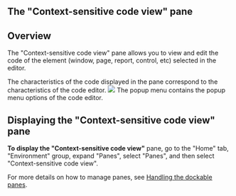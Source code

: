 


## The "Context-sensitive code view" pane
			



<a name="NOTE1"></a>
<a name="NOTE1_1"></a>


## Overview
<a name="overview_ELTTEXTE000086"></a>
The "Context-sensitive code view" pane allows you to view and edit the code of the element (window, page, report, control, etc) selected in the editor.

The characteristics of the code displayed in the pane correspond to the characteristics of the code editor.
![](https://doc.pcsoft.fr/en-US/images/image.awp?langid=3&name=VoletCodectx.gif)
The popup menu contains the popup menu options of the code editor.

<a name="NOTE2"></a>
<a name="NOTE2_1"></a>


## Displaying the "Context-sensitive code view" pane
<a name="displaying_the_contextsensitive_code_view_pane_ELTTEXTE000110"></a>
**To display the "Context-sensitive code view"** pane, go to the "Home" tab, "Environment" group, expand "Panes", select "Panes", and then select "Context-sensitive code view".

For more details on how to manage panes, see [Handling the dockable panes](../Editeurs/2027001.md).


